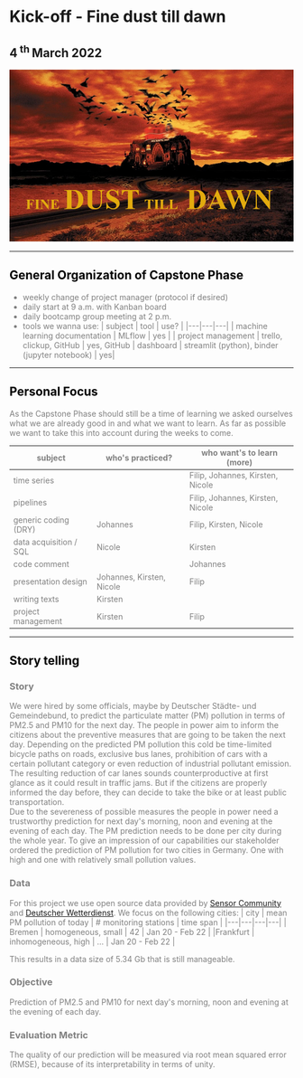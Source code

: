 # Kick-off - Fine dust till dawn
4<sup> th </sup> March 2022
---

![mlflow workflow](../images/fine_dust_till_dawn.jpg)



---
## <span style="color:black"> __General Organization of Capstone Phase__ </span>
<span style="color:grey">

* weekly change of project manager (protocol if desired)
* daily start at 9 a.m. with Kanban board
* daily bootcamp group meeting at 2 p.m.
* tools we wanna use:
    | subject | tool | use? |
    |---|---|---|
    | machine learning documentation | MLflow | yes |
    | project management | trello, clickup, GitHub | yes, GitHub
    | dashboard | streamlit (python), binder (jupyter notebook) | yes|

---
## <span style="color:black"> __Personal Focus__ </span>
<span style="color:grey">
As the Capstone Phase should still be a time of learning we asked ourselves what we are already good in and what we want to learn. As far as possible we want to take this into account during the weeks to come.

| subject | who's practiced? | who want's to learn (more) |
|---|---|---|
time series | | Filip, Johannes, Kirsten, Nicole |
pipelines | | Filip, Johannes, Kirsten, Nicole |
generic coding (DRY) | Johannes | Filip, Kirsten, Nicole |
data acquisition / SQL | Nicole | Kirsten |
code comment |  | Johannes | |
presentation design | Johannes, Kirsten, Nicole | Filip |
writing texts | Kirsten | | 
project management | Kirsten | Filip | 





---
## <span style="color:black"> __Story telling__ </span>
<span style="color:grey">

### __Story__
We were hired by some officials, maybe by Deutscher Städte- und Gemeindebund, to predict the particulate matter (PM) pollution in terms of PM2.5 and PM10 for the next day. The people in power aim to inform the citizens about the preventive measures that are going to be taken the next day. Depending on the predicted PM pollution this cold be time-limited bicycle paths on roads, exclusive bus lanes, prohibition of cars with a certain pollutant category or even reduction of industrial pollutant emission. <br>
The resulting reduction of car lanes sounds counterproductive at first glance as it could result in traffic jams. But if the citizens are properly informed the day before, they can decide to take the bike or at least public transportation.<br>
Due to the severeness of possible measures the people in power need a trustworthy prediction for next day's morning, noon and evening at the evening of each day.  The PM prediction needs to be done per city during the whole year. To give an impression of our capabilities our stakeholder ordered the prediction of PM pollution for two cities in Germany. One with high and one with relatively small pollution values.

### __Data__
For this project we use open source data provided by [Sensor Community](https://sensor.community/en/) and [Deutscher Wetterdienst](https://opendata.dwd.de/climate_environment/CDC/observations_germany/). We focus on the following cities:
| city | mean PM pollution of today | # monitoring stations | time span |
|---|---|---|---|
| Bremen | homogeneous, small | 42 | Jan 20 - Feb 22 | 
|Frankfurt | inhomogeneous, high | ... | Jan 20 - Feb 22 |

This results in a data size of 5.34 Gb that is still manageable.

### __Objective__
Prediction of PM2.5 and PM10 for next day's morning, noon and evening at the evening of each day.

### __Evaluation Metric__
The quality of our prediction will be measured via root mean squared error (RMSE), because of its interpretability in terms of unity.
